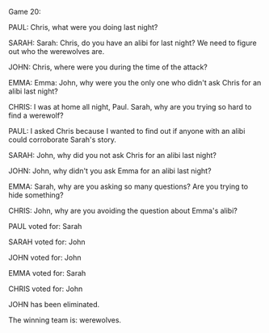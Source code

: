 
Game 20:

PAUL: Chris, what were you doing last night?

SARAH: Sarah: Chris, do you have an alibi for last night? We need to figure out who the werewolves are.

JOHN: Chris, where were you during the time of the attack?

EMMA: Emma: John, why were you the only one who didn't ask Chris for an alibi last night?

CHRIS: I was at home all night, Paul. Sarah, why are you trying so hard to find a werewolf?

PAUL: I asked Chris because I wanted to find out if anyone with an alibi could corroborate Sarah's story.

SARAH: John, why did you not ask Chris for an alibi last night?

JOHN: John, why didn't you ask Emma for an alibi last night?

EMMA: Sarah, why are you asking so many questions? Are you trying to hide something?

CHRIS: John, why are you avoiding the question about Emma's alibi?

PAUL voted for: Sarah

SARAH voted for: John

JOHN voted for: John

EMMA voted for: Sarah

CHRIS voted for: John

JOHN has been eliminated.

The winning team is: werewolves.
